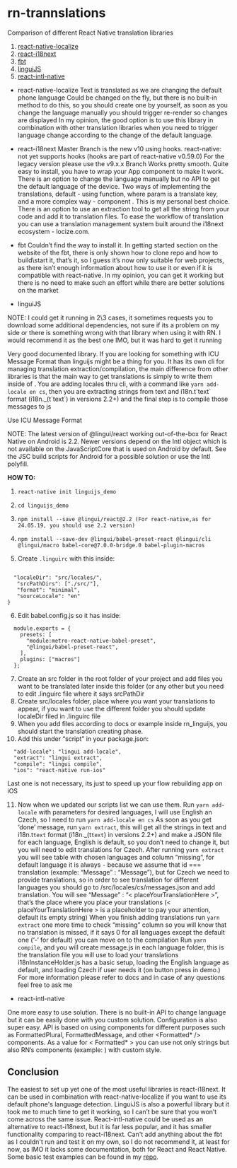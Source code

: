 # rn-trannslations
Comparison of different React Native translation libraries

1. [react-native-localize](https://github.com/react-native-community/react-native-localize)
2. [react-i18next](https://github.com/i18next/react-i18next)
3. [fbt](https://github.com/facebookincubator/fbt)
4. [linguiJS](https://lingui.js.org/)
5. [react-intl-native](https://github.com/frostney/react-intl-native)

- react-native-localize
Text is translated as we are changing the default phone language
Could be changed on the fly, but there is no built-in method to do this, so you should create one by yourself, as soon as you change the language manually you should trigger re-render so changes are displayed
In my opinion, the good option is to use this library in combination with other translation libraries when you need to trigger language change according to the change of the default language. 

- react-i18next
Master Branch is the new v10 using hooks.
react-native: not yet supports hooks (hooks are part of react-native v0.59.0) For the legacy version please use the v9.x.x Branch
Works pretty smooth. Quite easy to install, you have to wrap your App component to make It work. There is an option to change the language manually but no API to get the default language of the device. Two ways of implementing the translations, default - using function, where param is a translate key, and a more complex way - component <Trans/>. This is my personal best choice. There is an option to use an extraction tool to get all the string from your code and add it to translation files. To ease the workflow of translation you can use a translation management system built around the i18next ecosystem - locize.com.
- fbt
Couldn’t find the way to install it.
In getting started section on the website of the fbt, there is only shown how to clone repo and how to build\start it, that’s it, so I guess it’s now only suitable for web projects, as there isn’t enough information about how to use it or even if it is compatible with react-native. In my opinion, you can get it working but there is no need to make such an effort while there are better solutions on the market 
- linguiJS

NOTE: I could get it running in 2\3 cases, it sometimes requests you to download some additional dependencies, not sure if its a problem on my side or there is something wrong with that library when using it with RN. I would recommend it as the best one IMO, but it was hard to get it running

Very good documented library. If you are looking for something with ICU Message Format than linguijs might be a thing for you. It has its own cli for managing translation extraction/compilation, the main difference from other libraries is that the main way to get translations is simply to write them inside of <Trans>. You are adding locales thru cli, with a command like `yarn add-locale en cs`, then you are extracting strings from <Trans>text</Trans> and i18n.t\`text\` format (i18n._(t\`text\`) in versions 2.2+) and the final step is to compile those messages to js

Use ICU Message Format

NOTE: The latest version of @lingui/react working out-of-the-box for React Native on Android is 2.2. Newer versions depend on the Intl object which is not available on the JavaScriptCore that is used on Android by default. See the JSC build scripts for Android for a possible solution or use the Intl polyfill.

__HOW TO:__

1. `react-native init linguijs_demo`

2. `cd linguijs_demo`

3. `npm install --save @lingui/react@2.2 (For react-native,as for 24.05.19, you should use 2.2 version) `

4. `npm install --save-dev @lingui/babel-preset-react @lingui/cli @lingui/macro babel-core@7.0.0-bridge.0 babel-plugin-macros  `

5. Create `.linguirc` with this inside:

```{
  
  "localeDir": "src/locales/",
   "srcPathDirs": ["./src/"],
   "format": "minimal",
   "sourceLocale": "en"
}
```

  6. Edit babel.config.js so it has inside:
```
  module.exports = {
    presets: [
      "module:metro-react-native-babel-preset",
      "@lingui/babel-preset-react",
    ],
    plugins: ["macros"]
  };
  ```
  7. Create an src folder in the root folder of your project and add files you want to be translated later inside this folder (or any other but you need to edit .linguirc file where it says srcPathDir
  8. Create src/locales folder, place where you want your translations to appear, if you want to use the different folder you should update localeDir filed in .linguirc file
  9. When you add files according to docs or example inside rn_linguijs, you should start the translation creating phase. 
  10. Add this under “script” in your package.json: 
  ```
    "add-locale": "lingui add-locale",
    "extract": "lingui extract",
    "compile": "lingui compile",
    "ios": "react-native run-ios"
  ```
Last one is not necessary, its just to speed up your flow rebuilding app on iOS
  
11. Now when we updated our scripts list we can use them. Run `yarn add-locale` with parameters for desired languages, I will use English an Czech, so I need to run `yarn add-locale en cs`
As soon as you get ‘done’ message, run `yarn extract`, this will get all the strings in <Trans>text</Trans> and i18n.t`text` format (i18n._(t`text`) in versions 2.2+) and make a JSON file for each language, English is default, so you don’t need to change it, but you will need to edit translations for Czech.
After running `yarn extract` you will see table with chosen languages and column “missing”, for default language it is always `-` because we assume that id === translation (example: “Message” : “Message”), but for Czech we need to provide translations, so in order to see translation for different languages you should go to /src/locales/cs/messages.json and add translation. You will see “Message” : “< placeYourTranslationHere >”, that’s the place where you place your translations (< placeYourTranslationHere > is a placeholder to pay your attention, default its empty string)
When you finish adding translations run `yarn extract` one more time to check “missing” column so you will know that no translation is missed, if it says 0 for all languages except the default one (‘-‘ for default) you can move on to the compilation
Run `yarn compile`, and you will create message.js in each language folder, this is the translation file you will use to load your translations
i18nInstanceHolder.js has a basic setup, loading the English language as default, and loading Czech if user needs it (on button press in demo.)
For more information please refer to docs and in case of any questions feel free to ask me 
- react-intl-native

One more easy to use solution. There is no built-in API to change language but it can be easily done with you custom solution. Configuration is also super easy. API is based on using components for different purposes such as FormattedPlural, FormattedMessage, and other <Formatted* /> components. As a value for < Formatted* > you can use not only strings but also RN’s components (example: <Text>) with custom style.

## Conclusion

The easiest to set up yet one of the most useful libraries is react-i18next. It can be used in combination with react-native-localize if you want to use its default phone's language detection. LinguiJS is also a powerful library but it took me to much time to get it working, so I can’t be sure that you won’t come across the same issue. React-intl-native could be used as an alternative to react-i18next, but it is far less popular, and it has smaller functionality comparing to react-i18next. Can't add anything about the fbt as I couldn't run and test it on my own, so I do not recommend it, at least for now, as IMO it lacks some documentation, both for React and React Native. Some basic test examples can be found in my [repo](https://github.com/kolkol69/rn-trannslations).
